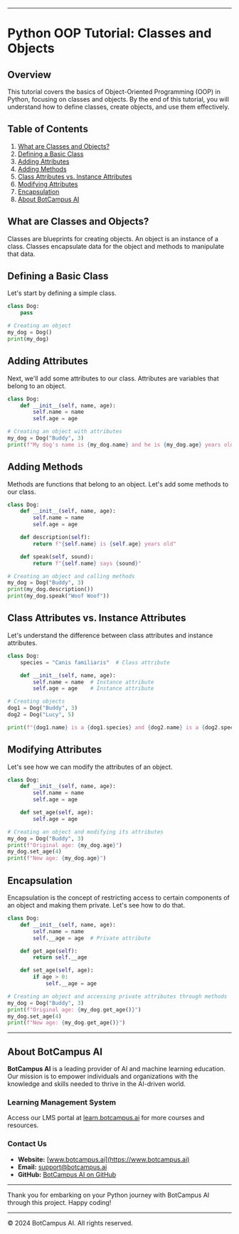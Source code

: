 
---

# Python OOP Tutorial: Classes and Objects

## Overview
This tutorial covers the basics of Object-Oriented Programming (OOP) in Python, focusing on classes and objects. By the end of this tutorial, you will understand how to define classes, create objects, and use them effectively.

## Table of Contents
1. [What are Classes and Objects?](#what-are-classes-and-objects)
2. [Defining a Basic Class](#defining-a-basic-class)
3. [Adding Attributes](#adding-attributes)
4. [Adding Methods](#adding-methods)
5. [Class Attributes vs. Instance Attributes](#class-attributes-vs-instance-attributes)
6. [Modifying Attributes](#modifying-attributes)
7. [Encapsulation](#encapsulation)
8. [About BotCampus AI](#about-botcampus-ai)

## What are Classes and Objects?
Classes are blueprints for creating objects. An object is an instance of a class. Classes encapsulate data for the object and methods to manipulate that data.

## Defining a Basic Class
Let's start by defining a simple class.

```python
class Dog:
    pass

# Creating an object
my_dog = Dog()
print(my_dog)
```

## Adding Attributes
Next, we'll add some attributes to our class. Attributes are variables that belong to an object.

```python
class Dog:
    def __init__(self, name, age):
        self.name = name
        self.age = age

# Creating an object with attributes
my_dog = Dog("Buddy", 3)
print(f"My dog's name is {my_dog.name} and he is {my_dog.age} years old.")
```

## Adding Methods
Methods are functions that belong to an object. Let's add some methods to our class.

```python
class Dog:
    def __init__(self, name, age):
        self.name = name
        self.age = age

    def description(self):
        return f"{self.name} is {self.age} years old"

    def speak(self, sound):
        return f"{self.name} says {sound}"

# Creating an object and calling methods
my_dog = Dog("Buddy", 3)
print(my_dog.description())
print(my_dog.speak("Woof Woof"))
```

## Class Attributes vs. Instance Attributes
Let's understand the difference between class attributes and instance attributes.

```python
class Dog:
    species = "Canis familiaris"  # Class attribute

    def __init__(self, name, age):
        self.name = name  # Instance attribute
        self.age = age    # Instance attribute

# Creating objects
dog1 = Dog("Buddy", 3)
dog2 = Dog("Lucy", 5)

print(f"{dog1.name} is a {dog1.species} and {dog2.name} is a {dog2.species}.")
```

## Modifying Attributes
Let's see how we can modify the attributes of an object.

```python
class Dog:
    def __init__(self, name, age):
        self.name = name
        self.age = age

    def set_age(self, age):
        self.age = age

# Creating an object and modifying its attributes
my_dog = Dog("Buddy", 3)
print(f"Original age: {my_dog.age}")
my_dog.set_age(4)
print(f"New age: {my_dog.age}")
```

## Encapsulation
Encapsulation is the concept of restricting access to certain components of an object and making them private. Let's see how to do that.

```python
class Dog:
    def __init__(self, name, age):
        self.name = name
        self.__age = age  # Private attribute

    def get_age(self):
        return self.__age

    def set_age(self, age):
        if age > 0:
            self.__age = age

# Creating an object and accessing private attributes through methods
my_dog = Dog("Buddy", 3)
print(f"Original age: {my_dog.get_age()}")
my_dog.set_age(4)
print(f"New age: {my_dog.get_age()}")
```

---
## About BotCampus AI

**BotCampus AI** is a leading provider of AI and machine learning education. Our mission is to empower individuals and organizations with the knowledge and skills needed to thrive in the AI-driven world.

### Learning Management System

Access our LMS portal at [learn.botcampus.ai](https://learn.botcampus.ai) for more courses and resources.

### Contact Us

- **Website:** [www.botcampus.ai](https://www.botcampus.ai)
- **Email:** support@botcampus.ai
- **GitHub:** [BotCampus AI on GitHub](https://github.com/Bot-Campus-AI/Python-Fundamentals)

---

Thank you for embarking on your Python journey with BotCampus AI through this project. Happy coding!

---

© 2024 BotCampus AI. All rights reserved.